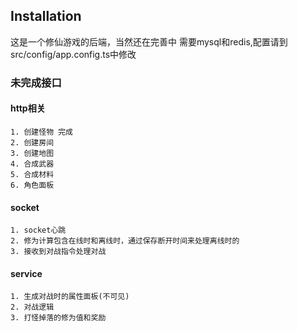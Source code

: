 ## Installation

这是一个修仙游戏的后端，当然还在完善中
需要mysql和redis,配置请到src/config/app.config.ts中修改

### 未完成接口
#### http相关
    1. 创建怪物 完成
    2. 创建房间
    3. 创建地图
    4. 合成武器
    5. 合成材料
    6. 角色面板
#### socket
    1. socket心跳
    2. 修为计算包含在线时和离线时，通过保存断开时间来处理离线时的
    3. 接收到对战指令处理对战
#### service
    1. 生成对战时的属性面板(不可见)
    2. 对战逻辑
    3. 打怪掉落的修为值和奖励